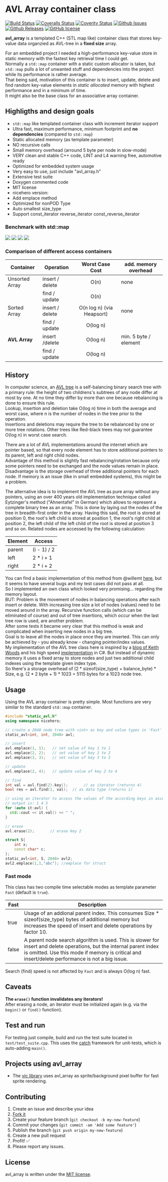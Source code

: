 # AVL Array container class

[![Build Status](https://travis-ci.org/mpaland/avl_array.svg?branch=master)](https://travis-ci.org/mpaland/avl_array)
[![Coveralls Status](https://coveralls.io/repos/github/mpaland/avl_array/badge.svg?branch=master)](https://coveralls.io/github/mpaland/avl_array?branch=master)
[![Coverity Status](https://img.shields.io/coverity/scan/14061.svg)](https://scan.coverity.com/projects/mpaland-avl_array)
[![Github Issues](https://img.shields.io/github/issues/mpaland/avl_array.svg)](http://github.com/mpaland/avl_array/issues)
[![Github Releases](https://img.shields.io/github/release/mpaland/avl_array.svg)](https://github.com/mpaland/avl_array/releases)
[![GitHub license](https://img.shields.io/badge/license-MIT-blue.svg)](https://raw.githubusercontent.com/mpaland/avl_array/master/LICENSE)

**avl_array** is a templated C++ (STL map like) container class that stores key-value data organzied as AVL-tree in a **fixed size** array.

For an embedded project I needed a high-performance key-value store in static memory with the fastest key retrieval time I could get.  
Normally a `std::map` container with a static custom allocator is taken, but `std::map` pulls a lot of unwanted stuff and dependencies into the project while its performance is rather average.  
That being said, motivation of this container is to insert, update, delete and find random key-value elements in *static allocated* memory with highest performance and in a minimum of time.  
It might also be the base class for an associative array container.

## Highligths and design goals
- `std::map` like templated container class with increment iterator support
- Ultra fast, maximum performance, minimum footprint and **no dependencies** (compared to `std::map`)
- Static allocated memory (as template parameter)
- NO recursive calls
- Small memory overhead (arround 5 byte per node in slow-mode)
- VERY clean and stable C++ code, LINT and L4 warning free, automotive ready
- Optimized for embedded system usage
- Very easy to use, just include "avl_array.h"
- Extensive test suite
- Doxygen commented code
- MIT license
- nicehero version:
- Add emplace method
- Optimized for nonPOD Type
- Auto smallest size_type
- Support const_iterator reverse_iterator const_reverse_iterator


### Benchmark with std::map
![](./img/1.png)
![](./img/2.png)
![](./img/3.png)
![](./img/4.png)
### Comparison of different access containers

| Container | Operation | Worst Case Cost | add. memory overhead |
|-----------|-----------|:---------------:|----------------------|
| Unsorted Array   | insert / delete | O(n)               | none |
|                  | find / update   | O(n)               |      |
| Sorted Array     | insert / delete | O(n log n) (via Heapsort) | none |
|                  | find / update   | O(log n)           |      |
| **AVL Array**    | insert /delete  | O(log n)           | min. 5 byte / element
|                  | find / update   | O(log n)           |      |


## History
In computer science, an [AVL tree](https://en.wikipedia.org/wiki/AVL_tree) is a self-balancing binary search tree with a primary rule: the height of two childrens's subtrees of any node differ at most by one. At no time they differ by more than one because rebalancing is done to ensure this rule.  
Lookup, insertion and deletion take O(log n) time in both the average and worst case, where n is the number of nodes in the tree prior to the operation.  
Insertions and deletions may require the tree to be rebalanced by one or more tree rotations.
Other trees like Red-black trees may not guarantee O(log n) in worst case search.  
  
There are a lot of AVL implementations around the internet which are pointer based, so that every node element has to store additional pointers to its parent, left and right child nodes.  
Advantage of this method is slightly fast rebalancing/rotation because only some pointers need to be exchanged and the node values remain in place.  
Disadvantage is the storage overhead of three additional pointers for each node. If memory is an issue (like in small embedded systems), this might be a problem.  
  
The alternative idea is to implement the AVL tree as pure array without any pointers, using an over 400 years old implementation technique called Eytzinger's method ("Ahnentafel" in German) which allows to represent a complete binary tree as an array. This is done by laying out the nodes of the tree in breadth-first order in the array. Having this said, the root is stored at position 0, the root's left child is stored at position 1, the root's right child at position 2, the left child of the left child of the root is stored at position 3 and so on. 
Related nodes are accessed by the following calculation:

| Element | Access      |
|---------|-------------|
| parent  | (i - 1) / 2 |
| left    | 2 * i + 1   |
| right   | 2 * i + 2   |

You can find a basic implementation of this method from @willemt [here](https://github.com/willemt/array-avl-tree), but it seems to have several bugs and my test cases did not pass at all.  
So I implemented an own class which looked very promising... regarding the memory layout.  
BUT: Problem is the movement of nodes in balancing operations after each insert or delete. With increasing tree size a lot of nodes (values) need to be moved around in the array.
Recursive function calls (which can be eliminated of course) and out of tree insertions, which occur when the last tree row is used, are another problem.  
After some tests it became very clear that this method is weak and complicated when inserting new nodes in a big tree.  
Goal is to leave all the nodes in place once they are inserted. This can only be achieved by - you already know - changing pointer/index values.  
My implementation of the AVL tree class here is inspired by a [blog of Keith Woods](https://bitlush.com/blog/efficient-avl-tree-in-c-sharp) and his high speed [implementation](https://github.com/bitlush/avl-tree-c-sharp) in C#. But instead of dynamic memory it uses a fixed array to store nodes and just two additional child indexes using the template given index type.  
So there's a storage overhead of (2 * sizeof(size_type) + balance_byte) * Size, e.g. (2 * 2 byte + 1) * 1023 = 5115 bytes for a 1023 node tree.  


## Usage
Using the AVL array container is pretty simple. Most functions are very similar to the standard `std::map` container.

```c++
#include "static_avl.h"
using namespace nicehero;

// create a 2048 node tree with <int> as key and value types in 'Fast' mode
static_avl<int, int, 2048> avl;

// insert
avl.emplace(1, 1);   // set value of key 1 to 1
avl.emplace(2, 2);   // set value of key 2 to 2
avl.emplace(3, 3);   // set value of key 3 to 3

// update
avl.emplace(2, 4);   // update value of key 2 to 4

// find
int val = avl.find(2).key();       // as iterator (returns 4)
bool res = avl.find(1, val);  // as data type (returns 1)

// using an iterator to access the values of the according keys in ascending key order
// output is: 1 4 3
for (auto it:avl) {
  std::cout << it.val() << " ";
}

// erase
avl.erase(2);       // erase key 2

struct S{
	int x;
	const char* c;
};
static_avl<int, S, 2048> avl2;
avl2.emplace(1,1,"abc"); //emplace for struct
```


### Fast mode
This class has two compile time selectable modes as template parameter `Fast` (default is `true`).  

| Fast | Description |
|------|-------------|
| true | Usage of an addional parent index. This consumes Size * sizeof(size_type) bytes of additional memory but increases the speed of insert and delete operations by factor 10. |
| false | A parent node search algorithm is used. This is slower for insert and delete operations, but the internal parent index is omitted. Use this mode if memory is critical and insert/delete performance is not a big issue. |

Search (find) speed is not affected by `Fast` and is always O(log n) fast.


## Caveats
**The `erase()` function invalidates any iterators!**  
After erasing a node, an iterator must be initialized again (e.g. via the `begin()` or `find()` function).


## Test and run
For testing just compile, build and run the test suite located in `test/test_suite.cpp`. This uses the [catch](https://github.com/philsquared/Catch) framework for unit-tests, which is auto-adding `main()`.


## Projects using avl_array
- The [vic library](https://github.com/mpaland/vic) uses avl_array as sprite/background pixel buffer for fast sprite rendering.


## Contributing
1. Create an issue and describe your idea
2. [Fork it](https://github.com/mpaland/avl_array/fork)
3. Create your feature branch (`git checkout -b my-new-feature`)
4. Commit your changes (`git commit -am 'Add some feature'`)
5. Publish the branch (`git push origin my-new-feature`)
6. Create a new pull request
7. Profit! :white_check_mark:
8. Please report any issues.


## License
avl_array is written under the [MIT license](http://www.opensource.org/licenses/MIT).

